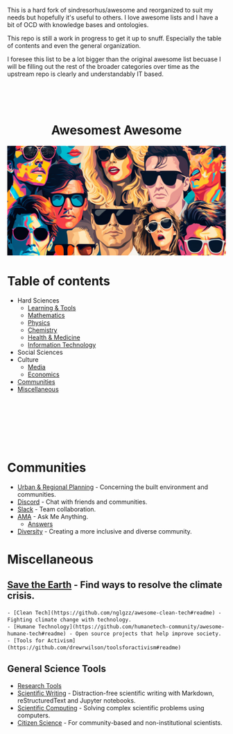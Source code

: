This is a hard fork of sindresorhus/awesome and reorganized to suit my needs but hopefully it's useful to others. I love awesome lists and I have a bit of OCD with knowledge bases and ontologies. 

This repo is still a work in progress to get it up to snuff. Especially the table of contents and even the general organization.

I foresee this list to be a lot bigger than the original awesome list becuase I will be filling out the rest of the broader categories over time as the upstream repo is clearly and understandably IT based.

</br>
</br>
</br>

<h1 align="center">Awesomest Awesome</h1>

![awesome banner](media/Awesome-Banner-1024x512.png)

# Table of contents

- Hard Sciences
  - [Learning & Tools](#general-science-tools)
  - [Mathematics](lists/mathematics.md)
  - [Physics](lists/physics.md)
  - [Chemistry](lists/chemistry.md)
  - [Health & Medicine](lists/health-medicine.md)
  - [Information Technology](lists/information-technology.md)
- Social Sciences
- Culture
  - [Media](lists/media.md)
  - [Economics](lists/economics.md)
- [Communities](#communities)
- [Miscellaneous](#miscellaneous)

</br>
</br>
</br>
</br>
</br>
</br>

# Communities
- [Urban & Regional Planning](https://github.com/APA-Technology-Division/urban-and-regional-planning-resources#readme) - Concerning the built environment and communities.
- [Discord](https://github.com/mhxion/awesome-discord-communities#readme) - Chat with friends and communities.
- [Slack](https://github.com/matiassingers/awesome-slack#readme) - Team collaboration.
- [AMA](https://github.com/sindresorhus/amas#readme) - Ask Me Anything.
	- [Answers](https://github.com/stoeffel/awesome-ama-answers#readme)
- [Diversity](https://github.com/folkswhocode/awesome-diversity#readme) - Creating a more inclusive and diverse community.

# Miscellaneous

## [Save the Earth](https://github.com/philsturgeon/awesome-earth#readme) - Find ways to resolve the climate crisis.
	- [Clean Tech](https://github.com/nglgzz/awesome-clean-tech#readme) - Fighting climate change with technology.
	- [Humane Technology](https://github.com/humanetech-community/awesome-humane-tech#readme) - Open source projects that help improve society.
	- [Tools for Activism](https://github.com/drewrwilson/toolsforactivism#readme)


## General Science Tools
- [Research Tools](https://github.com/emptymalei/awesome-research#readme)
- [Scientific Writing](https://github.com/writing-resources/awesome-scientific-writing#readme) - Distraction-free scientific writing with Markdown, reStructuredText and Jupyter notebooks.
- [Scientific Computing](https://github.com/nschloe/awesome-scientific-computing#readme) - Solving complex scientific problems using computers.
- [Citizen Science](https://github.com/dylanrees/citizen-science#readme) - For community-based and non-institutional scientists.
